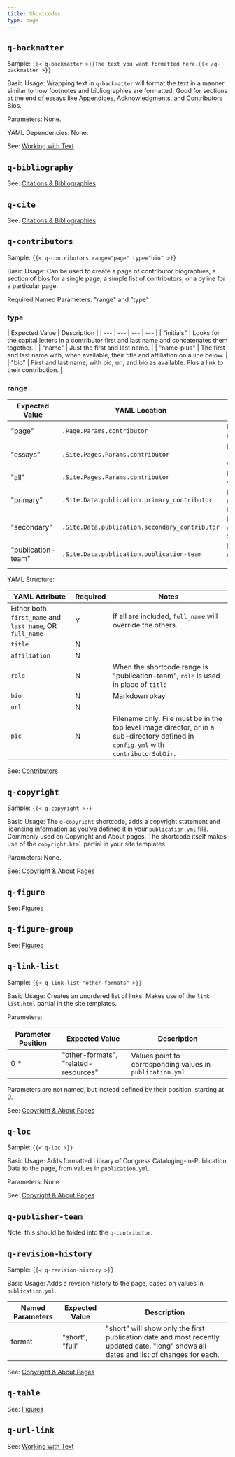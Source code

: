 ```yaml
---
title: Shortcodes
type: page
---
```


## `q-backmatter`

Sample: `{{< q-backmatter >}}The text you want formatted here.{{< /q-backmatter >}}`

Basic Usage: Wrapping text in `q-backmatter` will format the text in a manner similar to how footnotes and bibliographies are formatted. Good for sections at the end of essays like Appendices, Acknowledgments, and Contributors Bios.

Parameters: None.

YAML Dependencies: None.

See: [Working with Text](text/index.html)

## `q-bibliography`

See: [Citations & Bibliographies](bibliographies/index.html)

## `q-cite`

See: [Citations & Bibliographies](bibliographies/index.html)

## `q-contributors`

Sample: `{{< q-contributors range="page" type="bio" >}}`

Basic Usage: Can be used to create a page of contributor biographies, a section of bios for a single page, a simple list of contributors, or a byline for a particular page.

Required Named Parameters: "range" and "type"

### type

| Expected Value | Description |
| --- | --- | --- | --- |
| "initials" | Looks for the capital letters in a contributor first and last name and concatenates them together. |
| "name" | Just the first and last name. |
| "name-plus" | The first and last name with, when available, their title and affiliation on a line below. |
| "bio" | First and last name, with pic, url, and bio as available. Plus a link to their contribution. |

### range

| Expected Value | YAML Location | Description |
| --- | --- | --- |
| "page" | `.Page.Params.contributor` | In the current Page under `contributor` |
| "essays" | `.Site.Pages.Params.contributor` | In any Page with a `type: essay` under `contributor` |
| "all" | `.Site.Pages.Params.contributor` | In all Pages under `contributor` |
| "primary" | `.Site.Data.publication.primary_contributor` | In `publication.yml` under `primary_contributor` |
| "secondary" | `.Site.Data.publication.secondary_contributor` | In `publication.yml` under `secondary_contributor` |
| "publication-team" | `.Site.Data.publication.publication-team` | In `publication.yml` under `publication-team` |

YAML Structure:

| YAML Attribute | Required | Notes
| --- | --- | --- |
| Either both `first_name` and `last_name`, OR `full_name` | Y | If all are included, `full_name` will override the others. |
| `title` | N |  |
| `affiliation` | N |  |
| `role` | N | When the shortcode range is "publication-team", `role` is used in place of `title` |
| `bio` | N | Markdown okay |
| `url` | N |  |
| `pic` | N | Filename only. File must be in the top level image director, or in a sub-directory defined in `config.yml` with `contributorSubDir`. |

See: [Contributors](contributors/index.html)

## `q-copyright`

Sample: `{{< q-copyright >}}`

Basic Usage: The `q-copyright` shortcode, adds a copyright statement and licensing information as you’ve defined it in your `publication.yml` file. Commonly used on Copyright and About pages. The shortcode itself makes use of the `copyright.html` partial in your site templates.

Parameters: None.

See: [Copyright & About Pages](copyright/index.html)

## `q-figure`

See: [Figures](figures/index.html)

## `q-figure-group`

See: [Figures](figures/index.html)

## `q-link-list`

Sample: `{{< q-link-list "other-formats" >}}`

Basic Usage: Creates an unordered list of links. Makes use of the `link-list.html` partial in the site templates.

Parameters:

| Parameter Position | Expected Value | Description |
| --- | --- | --- |
| 0 * | "other-formats", "related-resources" | Values point to corresponding values in `publication.yml` |

Parameters are not named, but instead defined by their position, starting at 0.

See: [Copyright & About Pages](copyright/index.html)

## `q-loc`

Sample: `{{< q-loc >}}`

Basic Usage: Adds formatted Library of Congress Cataloging-in-Publication Data to the page, from values in `publication.yml`.

Parameters: None

See: [Copyright & About Pages](copyright/index.html)

## `q-publisher-team`

Note: this should be folded into the `q-contributor`.

## `q-revision-history`

Sample: `{{< q-revision-history >}}`

Basic Usage: Adds a revsion history to the page, based on values in `publication.yml`.

| Named Parameters | Expected Value | Description |
| --- | --- | --- |
| format | "short", "full" | "short" will show only the first publication date and most recently updated date. "long" shows all dates and list of changes for each.  |

See: [Copyright & About Pages](copyright/index.html)

## `q-table`

See: [Figures](figures/index.html)

## `q-url-link`

See: [Working with Text](text/index.html)
